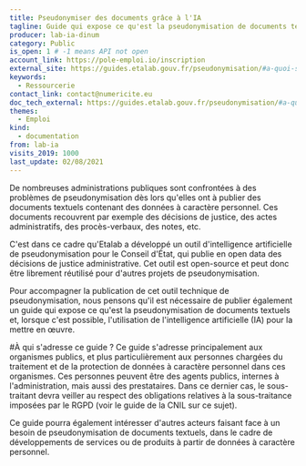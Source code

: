 ```yaml
---
title: Pseudonymiser des documents grâce à l'IA
tagline: Guide qui expose ce qu'est la pseudonymisation de documents textuels et, lorsque c'est possible, l'utilisation de l'intelligence artificielle (IA) pour la mettre en œuvre.
producer: lab-ia-dinum
category: Public
is_open: 1 # -1 means API not open
account_link: https://pole-emploi.io/inscription
external_site: https://guides.etalab.gouv.fr/pseudonymisation/#a-quoi-sert-ce-guide
keywords:
  - Ressourcerie
contact_link: contact@numericite.eu
doc_tech_external: https://guides.etalab.gouv.fr/pseudonymisation/#a-quoi-sert-ce-guide
themes:
  - Emploi
kind:
  - documentation
from: lab-ia
visits_2019: 1000
last_update: 02/08/2021
---
```


De nombreuses administrations publiques sont confrontées à des problèmes de pseudonymisation dès lors qu'elles ont à publier des documents textuels contenant des données à caractère personnel. Ces documents recouvrent par exemple des décisions de justice, des actes administratifs, des procès-verbaux, des notes, etc.

C'est dans ce cadre qu'Etalab a développé un outil d'intelligence artificielle de pseudonymisation pour le Conseil d'État, qui publie en open data des décisions de justice administrative. Cet outil est open-source et peut donc être librement réutilisé pour d'autres projets de pseudonymisation.

Pour accompagner la publication de cet outil technique de pseudonymisation, nous pensons qu'il est nécessaire de publier également un guide qui expose ce qu'est la pseudonymisation de documents textuels et, lorsque c'est possible, l'utilisation de l'intelligence artificielle (IA) pour la mettre en œuvre.

#À qui s'adresse ce guide ?
Ce guide s'adresse principalement aux organismes publics, et plus particulièrement aux personnes chargées du traitement et de la protection de données à caractère personnel dans ces organismes. Ces personnes peuvent être des agents publics, internes à l'administration, mais aussi des prestataires. Dans ce dernier cas, le sous-traitant devra veiller au respect des obligations relatives à la sous-traitance imposées par le RGPD (voir le guide de la CNIL sur ce sujet).

Ce guide pourra également intéresser d'autres acteurs faisant face à un besoin de pseudonymisation de documents textuels, dans le cadre de développements de services ou de produits à partir de données à caractère personnel.

#
